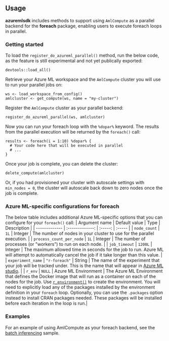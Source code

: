 ## Usage
**azuremlsdk** includes methods to support using `AmlCompute` as a parallel backend for the **foreach** package, enabling users to execute foreach loops in parallel.

### Getting started
To load the `register_do_azureml_parallel()` method, run the below code, as the feature is still experimental and not yet publically exported:
```
devtools::load_all()
```

Retrieve your Azure ML workspace and the `AmlCompute` cluster you will use to run your parallel jobs on:
```
ws <- load_workspace_from_config()
amlcluster <- get_compute(ws, name = "my-cluster")
```

Register the `AmlCompute` cluster as your parallel backend:
```
register_do_azureml_parallel(ws, amlcluster)
```

Now you can run your foreach loop with the `%dopar%` keyword. The results from the parallel execution will be returned by the `foreach()` call:

```
results <- foreach(i = 1:10) %dopar% {
  # Your code here that will be executed in parallel
  # ...
}
```

Once your job is complete, you can delete the cluster:
```
delete_compute(amlcluster)
```
Or, if you had provisioned your cluster with autoscale settings with `min_nodes = 0`, the cluster will autoscale back down to zero nodes once the job is complete.

### Azure ML-specific configurations for foreach
The below table includes additional Azure ML-specific options that you can configure for your `foreach()` call:
| Argument name | Default value | Type | Description |
| ------------- | :-------------: | :-----: | :----- |
| `node_count` | `1L` | Integer | The number of nodes in your cluster to use for the parallel execution. |
| `process_count_per_node` | `1L` | Integer | The number of processes (or "workers") to run on each node. |
| `job_timeout` | `1200L` | Integer | The maximum allowed time in seconds for the job to run. Azure ML will attempt to automatically cancel the job if it take longer than this value. |
| `experiment_name` | `"r-foreach"` | String | The name of the experiment that your job will be tracked under. This is the name that will appear in [Azure ML studio](ml.azure.com). |
| `r_env` | `NULL` | Azure ML Environment | The Azure ML Environment that defines the Docker image that will run as a container on each of the nodes for the job. Use [`r_environment()`](https://azure.github.io/azureml-sdk-for-r/reference/r_environment.html) to create the environment. You will need to explicitly load any of the packages installed by the environment definition in your `foreach` loop. Optionally, you can use the `.packages` option instead to install CRAN packages needed. These packages will be installed before each iteration in the loop is run.|

### Examples
For an example of using AmlCompute as your foreach backend, see the [batch inferencing](batch_inferencing) sample.
